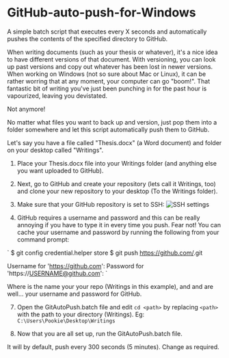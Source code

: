 # GitHub-auto-push-for-Windows
A simple batch script that executes every X seconds and automatically pushes the contents of the specified directory to GitHub.

When writing documents (such as your thesis or whatever), it's a nice idea to have different versions of that document. With versioning, you can look up past versions and copy out whatever has been lost in newer versions. 
When working on Windows (not so sure about Mac or Linux), it can be rather worring that at any moment, your computer can go "boom!". 
That fantastic bit of writing you've just been punching in for the past hour is vapourized, leaving you devistated.

Not anymore!

No matter what files you want to back up and version, just pop them into a folder somewhere and let this script automatically push them to GitHub.

Let's say you have a file called "Thesis.docx" (a Word document) and folder on your desktop called "Writings".

1. Place your Thesis.docx file into your Writings folder (and anything else you want uploaded to GitHub).

2. Next, go to GitHub and create your repository (lets call it Writings, too) and clone your new repository to your desktop (To the Writings folder).

3. Make sure that your GitHub repository is set to SSH:
![SSH settings](http://s32.postimg.org/7z323cklh/ssh_pic.png)

4. GitHub requires a username and password and this can be really annoying if you have to type it in every time you push.
Fear not! You can cache your username and password by running the following from your command prompt:

`
$ git config credential.helper store
$ git push https://github.com/<REPOSITORY>.git

Username for 'https://github.com': <USERNAME>
Password for 'https://USERNAME@github.com': <PASSWORD>
`

Where <REPOSITORY> is the name your your repo (Writings in this example), and <USERNAME> and <PASSWORD> are well... your username and password for GitHub.

7. Open the GitAutoPush.batch file and edit `cd <path>` by replacing `<path>` with the path to your directory (Writings). 
Eg: `C:\Users\Pookie\Desktop\Writings`

8. Now that you are all set up, run the GitAutoPush.batch file. 

It will by default, push every 300 seconds (5 minutes). Change as required.
